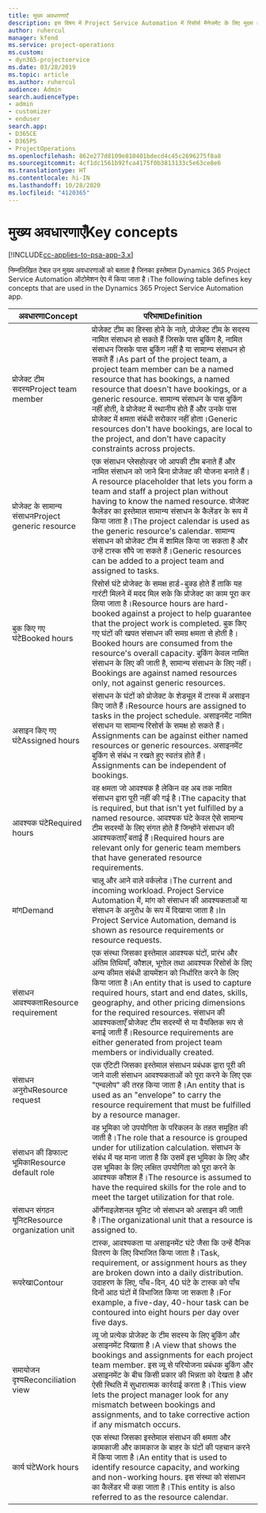 ```yaml
---
title: मुख्य अवधारणाएँ
description: इस विषय में Project Service Automation में रिसोर्स मैनेजमेंट के लिए मुख्य अवधारणाओं की जानकारी दी गई है।
author: ruhercul
manager: kfend
ms.service: project-operations
ms.custom:
- dyn365-projectservice
ms.date: 03/28/2019
ms.topic: article
ms.author: ruhercul
audience: Admin
search.audienceType:
- admin
- customizer
- enduser
search.app:
- D365CE
- D365PS
- ProjectOperations
ms.openlocfilehash: 862e277d8109e810401bdecd4c45c2696275f8a8
ms.sourcegitcommit: 4cf1dc1561b92fca4175f0b3813133c5e63ce8e6
ms.translationtype: HT
ms.contentlocale: hi-IN
ms.lasthandoff: 10/28/2020
ms.locfileid: "4120365"
---
```

# <a name="key-concepts"></a><span data-ttu-id="e7085-103">मुख्य अवधारणाएँ</span><span class="sxs-lookup"><span data-stu-id="e7085-103">Key concepts</span></span>

[!INCLUDE[cc-applies-to-psa-app-3.x](../includes/cc-applies-to-psa-app-3x.md)]

<span data-ttu-id="e7085-104">निम्नलिखित टेबल उन मुख्य अवधारणाओं को बताता है जिनका इस्तेमाल Dynamics 365 Project Service Automation ऑटोमेशन ऐप में किया जाता है।</span><span class="sxs-lookup"><span data-stu-id="e7085-104">The following table defines key concepts that are used in the Dynamics 365 Project Service Automation app.</span></span>

| <span data-ttu-id="e7085-105">अवधारणा</span><span class="sxs-lookup"><span data-stu-id="e7085-105">Concept</span></span>                    | <span data-ttu-id="e7085-106">परिभाषा</span><span class="sxs-lookup"><span data-stu-id="e7085-106">Definition</span></span> |
|----------------------------|------------|
| <span data-ttu-id="e7085-107">प्रोजेक्ट टीम सदस्य</span><span class="sxs-lookup"><span data-stu-id="e7085-107">Project team member</span></span>        | <span data-ttu-id="e7085-108">प्रोजेक्ट टीम का हिस्सा होने के नाते, प्रोजेक्ट टीम के सदस्य नामित संसाधन हो सकते हैं जिसके पास बुकिंग है, नामित संसाधन जिसके पास बुकिंग नहीं है या सामान्य संसाधन हो सकते हैं।</span><span class="sxs-lookup"><span data-stu-id="e7085-108">As part of the project team, a project team member can be a named resource that has bookings, a named resource that doesn't have bookings, or a generic resource.</span></span> <span data-ttu-id="e7085-109">सामान्य संसाधन के पास बुकिंग नहीं होती, वे प्रोजेक्ट में स्थानीय होते हैं और उनके पास प्रोजेक्ट में क्षमता संबंधी सरोकार नहीं होता।</span><span class="sxs-lookup"><span data-stu-id="e7085-109">Generic resources don't have bookings, are local to the project, and don't have capacity constraints across projects.</span></span> |
| <span data-ttu-id="e7085-110">प्रोजेक्ट के सामान्य संसाधन</span><span class="sxs-lookup"><span data-stu-id="e7085-110">Project generic resource</span></span>   | <span data-ttu-id="e7085-111">एक संसाधन प्लेसहोल्डर जो आपकी टीम बनाते हैं और नामित संसाधन को जाने बिना प्रोजेक्ट की योजना बनाते हैं।</span><span class="sxs-lookup"><span data-stu-id="e7085-111">A resource placeholder that lets you form a team and staff a project plan without having to know the named resource.</span></span> <span data-ttu-id="e7085-112">प्रोजेक्ट कैलेंडर का इस्तेमाल सामान्य संसाधन के कैलेंडर के रूप में किया जाता है।</span><span class="sxs-lookup"><span data-stu-id="e7085-112">The project calendar is used as the generic resource's calendar.</span></span> <span data-ttu-id="e7085-113">सामान्य संसाधन को प्रोजेक्ट टीम में शामिल किया जा सकता है और उन्हें टास्क सौंपे जा सकते हैं।</span><span class="sxs-lookup"><span data-stu-id="e7085-113">Generic resources can be added to a project team and assigned to tasks.</span></span> |
| <span data-ttu-id="e7085-114">बुक किए गए घंटे</span><span class="sxs-lookup"><span data-stu-id="e7085-114">Booked hours</span></span>               | <span data-ttu-id="e7085-115">रिसोर्स घंटे प्रोजेक्ट के समक्ष हार्ड-बुक्ड होते हैं ताकि यह गारंटी मिलने में मदद मिल सके कि प्रोजेक्ट का काम पूरा कर लिया जाता है।</span><span class="sxs-lookup"><span data-stu-id="e7085-115">Resource hours are hard-booked against a project to help guarantee that the project work is completed.</span></span> <span data-ttu-id="e7085-116">बुक किए गए घंटों की खपत संसाधन की समग्र क्षमता से होती है।</span><span class="sxs-lookup"><span data-stu-id="e7085-116">Booked hours are consumed from the resource's overall capacity.</span></span> <span data-ttu-id="e7085-117">बुकिंग केवल नामित संसाधन के लिए की जाती है, सामान्य संसाधन के लिए नहीं।</span><span class="sxs-lookup"><span data-stu-id="e7085-117">Bookings are against named resources only, not against generic resources.</span></span> |
| <span data-ttu-id="e7085-118">असाइन किए गए घंटे</span><span class="sxs-lookup"><span data-stu-id="e7085-118">Assigned hours</span></span>             | <span data-ttu-id="e7085-119">संसाधन के घंटों को प्रोजेक्ट के शेड्यूल में टास्क में असाइन किए जाते हैं।</span><span class="sxs-lookup"><span data-stu-id="e7085-119">Resource hours are assigned to tasks in the project schedule.</span></span> <span data-ttu-id="e7085-120">असाइनमेंट नामित संसाधन या सामान्य रिसोर्स के समक्ष हो सकते हैं।</span><span class="sxs-lookup"><span data-stu-id="e7085-120">Assignments can be against either named resources or generic resources.</span></span> <span data-ttu-id="e7085-121">असाइनमेंट बुकिंग से संबंध न रखते हुए स्वतंत्र होते हैं।</span><span class="sxs-lookup"><span data-stu-id="e7085-121">Assignments can be independent of bookings.</span></span> |
| <span data-ttu-id="e7085-122">आवश्यक घंटे</span><span class="sxs-lookup"><span data-stu-id="e7085-122">Required hours</span></span>             | <span data-ttu-id="e7085-123">वह क्षमता जो आवश्यक है लेकिन वह अब तक नामित संसाधन द्वारा पूरी नहीं की गई है।</span><span class="sxs-lookup"><span data-stu-id="e7085-123">The capacity that is required, but that isn't yet fulfilled by a named resource.</span></span> <span data-ttu-id="e7085-124">आवश्यक घंटे केवल ऐसे सामान्य टीम सदस्यों के लिए संगत होते हैं जिन्होंने संसाधन की आवश्यकताएँ बताई हैं।</span><span class="sxs-lookup"><span data-stu-id="e7085-124">Required hours are relevant only for generic team members that have generated resource requirements.</span></span> |
| <span data-ttu-id="e7085-125">मांग</span><span class="sxs-lookup"><span data-stu-id="e7085-125">Demand</span></span>                     | <span data-ttu-id="e7085-126">चालू और आने वाले वर्कलोड।</span><span class="sxs-lookup"><span data-stu-id="e7085-126">The current and incoming workload.</span></span> <span data-ttu-id="e7085-127">Project Service Automation में, मांग को संसाधन की आवश्यकताओं या संसाधन के अनुरोध के रूप में दिखाया जाता है।</span><span class="sxs-lookup"><span data-stu-id="e7085-127">In Project Service Automation, demand is shown as resource requirements or resource requests.</span></span> |
| <span data-ttu-id="e7085-128">संसाधन आवश्यकता</span><span class="sxs-lookup"><span data-stu-id="e7085-128">Resource requirement</span></span>       | <span data-ttu-id="e7085-129">एक संस्था जिसका इस्तेमाल आवश्यक घंटों, प्रारंभ और अंतिम तिथियाँ, कौशल, भूगोल तथा आवश्यक रिसोर्स के लिए अन्य कीमत संबंधी डायमेंशन को निर्धारित करने के लिए किया जाता है।</span><span class="sxs-lookup"><span data-stu-id="e7085-129">An entity that is used to capture required hours, start and end dates, skills, geography, and other pricing dimensions for the required resources.</span></span> <span data-ttu-id="e7085-130">संसाधन की आवश्यकताएँ प्रोजेक्ट टीम सदस्यों से या वैयक्तिक रूप से बनाई जाती हैं।</span><span class="sxs-lookup"><span data-stu-id="e7085-130">Resource requirements are either generated from project team members or individually created.</span></span> |
| <span data-ttu-id="e7085-131">संसाधन अनुरोध</span><span class="sxs-lookup"><span data-stu-id="e7085-131">Resource request</span></span>           | <span data-ttu-id="e7085-132">एक एंटिटी जिसका इस्तेमाल संसाधन प्रबंधक द्वारा पूरी की जाने वाली संसाधन आवश्यकताओं को पूरा करने के लिए एक "एन्वलोप" की तरह किया जाता है।</span><span class="sxs-lookup"><span data-stu-id="e7085-132">An entity that is used as an "envelope" to carry the resource requirement that must be fulfilled by a resource manager.</span></span> |
| <span data-ttu-id="e7085-133">संसाधन की डिफाल्ट भूमिका</span><span class="sxs-lookup"><span data-stu-id="e7085-133">Resource default role</span></span>      | <span data-ttu-id="e7085-134">वह भूमिका जो उपयोगिता के परिकलन के तहत समूहित की जाती है।</span><span class="sxs-lookup"><span data-stu-id="e7085-134">The role that a resource is grouped under for utilization calculation.</span></span> <span data-ttu-id="e7085-135">संसाधन के संबंध में यह माना जाता है कि उसमें इस भूमिका के लिए और उस भूमिका के लिए लक्षित उपयोगिता को पूरा करने के आवश्यक कौशल हैं।</span><span class="sxs-lookup"><span data-stu-id="e7085-135">The resource is assumed to have the required skills for the role and to meet the target utilization for that role.</span></span> |
| <span data-ttu-id="e7085-136">संसाधन संगठन यूनिट</span><span class="sxs-lookup"><span data-stu-id="e7085-136">Resource organization unit</span></span> | <span data-ttu-id="e7085-137">ऑर्गेनाइज़ेशनल यूनिट जो संसाधन को असाइन की जाती है।</span><span class="sxs-lookup"><span data-stu-id="e7085-137">The organizational unit that a resource is assigned to.</span></span> |
| <span data-ttu-id="e7085-138">रूपरेखा</span><span class="sxs-lookup"><span data-stu-id="e7085-138">Contour</span></span>                    | <span data-ttu-id="e7085-139">टास्क, आवश्यकता या असाइनमेंट घंटे जैसा कि उन्हें दैनिक वितरण के लिए विभाजित किया जाता है।</span><span class="sxs-lookup"><span data-stu-id="e7085-139">Task, requirement, or assignment hours as they are broken down into a daily distribution.</span></span> <span data-ttu-id="e7085-140">उदाहरण के लिए, पाँच-दिन, 40 घंटे के टास्क को पाँच दिनों आठ घंटों में विभाजित किया जा सकता है।</span><span class="sxs-lookup"><span data-stu-id="e7085-140">For example, a five-day, 40-hour task can be contoured into eight hours per day over five days.</span></span> |
| <span data-ttu-id="e7085-141">समायोजन दृश्य</span><span class="sxs-lookup"><span data-stu-id="e7085-141">Reconciliation view</span></span>        | <span data-ttu-id="e7085-142">व्यू जो प्रत्येक प्रोजेक्ट के टीम सदस्य के लिए बुकिंग और असाइनमेंट दिखाता है।</span><span class="sxs-lookup"><span data-stu-id="e7085-142">A view that shows the bookings and assignments for each project team member.</span></span> <span data-ttu-id="e7085-143">इस व्यू से परियोजना प्रबंधक बुकिंग और असाइनमेंट के बीच किसी प्रकार की भिन्नता को देखता है और ऐसी स्थिति में सुधारात्मक कार्रवाई करता है।</span><span class="sxs-lookup"><span data-stu-id="e7085-143">This view lets the project manager look for any mismatch between bookings and assignments, and to take corrective action if any mismatch occurs.</span></span> |
| <span data-ttu-id="e7085-144">कार्य घंटे</span><span class="sxs-lookup"><span data-stu-id="e7085-144">Work hours</span></span>                 | <span data-ttu-id="e7085-145">एक संस्था जिसका इस्तेमाल संसाधन की क्षमता और कामकाजी और कामकाज के बाहर के घंटों की पहचान करने में किया जाता है।</span><span class="sxs-lookup"><span data-stu-id="e7085-145">An entity that is used to identify resource capacity, and working and non-working hours.</span></span> <span data-ttu-id="e7085-146">इस संस्था को संसाधन का कैलेंडर भी कहा जाता है।</span><span class="sxs-lookup"><span data-stu-id="e7085-146">This entity is also referred to as the resource calendar.</span></span> |
